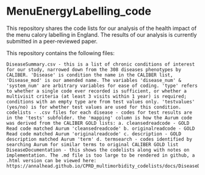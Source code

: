# MenuEnergyLabelling_code

This repository shares the code lists for our analysis of the health impact of the menu calory labelling in England. The results of our analysis is currently submitted in a peer-reviewed paper.

This repository contains the following files:

    DiseaseSummary.csv - this is a list of chronic conditions of interest for our study, narrowed down from the 308 diseases phenotypes by CALIBER. 'Disease' is condition the name in the CALIBER list, 'Disease_mod' is our amended name. The variables 'disease_num' & 'system_num' are arbitrary variables for ease of coding. 'type' refers to whether a single code ever recorded is sufficient, or whether a multivisit criteria (at least 3 visits within 1 year) is required; conditions with an empty type are from test values only. 'testvalues' (yes/no) is for whether test values are used for this condition.
    codelists - .csv files for each disease - codes for test results are in the 'tests' subfolder. the 'mapping' column is how the Aurum code was derived from the CALIBER GOLD lists: a. cleansedreadcode - GOLD Read code matched Aurum 'cleansedreadcode' b. originalreadcode - GOLD Read code matched Aurum 'originalreadcode' c. description - GOLD description matched Aurum 'term' d. termsearch - codes identified by searching Aurum for similar terms to original CALIBER GOLD list
    DiseaseDocumentation - this shows the codelists along with notes on implementation. The .md file is too large to be rendered in github, a .html version can be viewed here: https://annalhead.github.io/CPRD_multimorbidity_codelists/docs/DiseaseDocumentation.html
